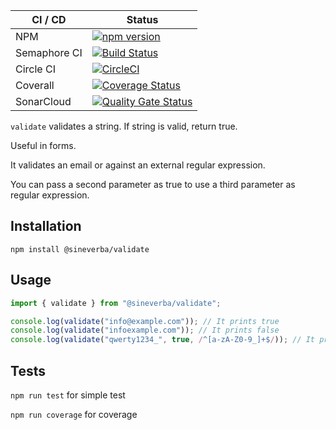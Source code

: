 | CI / CD | Status |
| ------- | ------ |
| NPM | [![npm version](https://badge.fury.io/js/validate.svg)](https://badge.fury.io/js/validate) |
| Semaphore CI | [![Build Status](https://sineverba.semaphoreci.com/badges/npm-pkg-validate/branches/master.svg)](https://sineverba.semaphoreci.com/projects/npm-pkg-validate) |
| Circle CI | [![CircleCI](https://circleci.com/gh/sineverba/npm-pkg-validate.svg?style=svg)](https://circleci.com/gh/sineverba/npm-pkg-validate) |
| Coverall | [![Coverage Status](https://coveralls.io/repos/github/sineverba/npm-pkg-validate/badge.svg?branch=master)](https://coveralls.io/github/sineverba/npm-pkg-validate?branch=master) |
| SonarCloud | [![Quality Gate Status](https://sonarcloud.io/api/project_badges/measure?project=npm-pkg-validate&metric=alert_status)](https://sonarcloud.io/dashboard?id=npm-pkg-validate) |

`validate` validates a string. If string is valid, return true.

Useful in forms.

It validates an email or against an external regular expression.

You can pass a second parameter as true to use a third parameter as regular expression.

## Installation
`npm install @sineverba/validate`

## Usage

```js
import { validate } from "@sineverba/validate";

console.log(validate("info@example.com")); // It prints true
console.log(validate("infoexample.com")); // It prints false
console.log(validate("qwerty1234_", true, /^[a-zA-Z0-9_]+$/)); // It prints true, accept only alfphanumeric and underscore
```

## Tests

`npm run test` for simple test

`npm run coverage` for coverage

